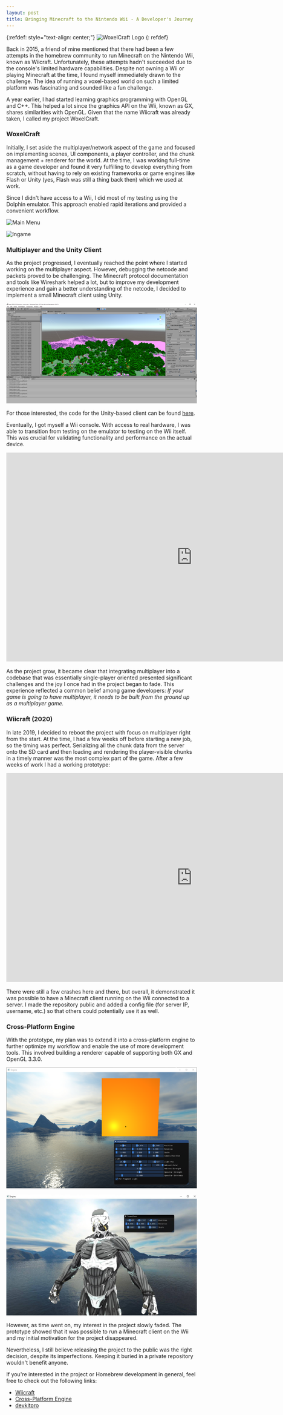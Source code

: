 ```yaml
---
layout: post
title: Bringing Minecraft to the Nintendo Wii - A Developer's Journey
---
```

{:refdef: style="text-align: center;"}
![WoxelCraft Logo](https://wiibrew.org/w/images/f/fe/WoxelCraft_icon.png)
{: refdef}

Back in 2015, a friend of mine mentioned that there had been a few attempts in the homebrew community to run Minecraft on the Nintendo Wii, known as Wiicraft.
Unfortunately, these attempts hadn't succeeded due to the console's limited hardware capabilities. 
Despite not owning a Wii or playing Minecraft at the time, I found myself immediately drawn to the challenge.
The idea of running a voxel-based world on such a limited platform was fascinating and sounded like a fun challenge.

A year earlier, I had started learning graphics programming with OpenGL and C++.
This helped a lot since the graphics API on the Wii, known as GX, shares similarities with OpenGL.
Given that the name Wiicraft was already taken, I called my project WoxelCraft.

### WoxelCraft

Initially, I set aside the multiplayer/network aspect of the game and focused on implementing scenes, UI components, a player controller, and the chunk management + renderer for the world.
At the time, I was working full-time as a game developer and found it very fulfilling to develop everything from scratch,
without having to rely on existing frameworks or game engines like Flash or Unity (yes, Flash was still a thing back then) which we used at work.

Since I didn't have access to a Wii, I did most of my testing using the Dolphin emulator.
This approach enabled rapid iterations and provided a convenient workflow.

![Main Menu](https://wiibrew.org/w/images/thumb/6/68/WoxelCraft_Menu_0.0.2.png/800px-WoxelCraft_Menu_0.0.2.png)

![Ingame](https://wiibrew.org/w/images/thumb/f/f5/WoxelCraft.png/800px-WoxelCraft.png)

### Multiplayer and the Unity Client

As the project progressed, I eventually reached the point where I started working on the multiplayer aspect. 
However, debugging the netcode and packets proved to be challenging. 
The Minecraft protocol documentation and tools like Wireshark helped a lot, but to improve my development experience and gain a better understanding of the netcode, 
I decided to implement a small Minecraft client using Unity. 

![UnityClient](/images/MinecraftUnityClient.png)

For those interested, the code for the Unity-based client can be found [here](https://github.com/kperdlich/Minecraft-Unity-Client). 

Eventually, I got myself a Wii console. With access to real hardware, I was able to transition from testing on the emulator to testing on the Wii itself. 
This was crucial for validating functionality and performance on the actual device. 

<iframe width="981" height="552" src="https://www.youtube.com/embed/e4zTgiIqJGQ" title="WoxelCraft: A Minecraft Client for the Nintendo Wii" frameborder="0" allow="accelerometer; autoplay; clipboard-write; encrypted-media; gyroscope; picture-in-picture; web-share" referrerpolicy="strict-origin-when-cross-origin" allowfullscreen></iframe>

As the project grow, it became clear that integrating multiplayer into a codebase that was essentially single-player oriented presented significant challenges and
the joy I once had in the project began to fade.
This experience reflected a common belief among game developers: <i>If your game is going to have multiplayer, it needs to be built from the ground up as a multiplayer game.</i>

### Wiicraft (2020)

In late 2019, I decided to reboot the project with focus on multiplayer right from the start.
At the time, I had a few weeks off before starting a new job, so the timing was perfect.
Serializing all the chunk data from the server onto the SD card and then loading and rendering the player-visible chunks in a timely manner was the most complex part of the game.
After a few weeks of work I had a working prototype:

<iframe width="981" height="552" src="https://www.youtube.com/embed/lv3MmPLz3wI" title="Wiicraft Alpha 1.0 - Minecraft Client for the Nintendo Wii" frameborder="0" allow="accelerometer; autoplay; clipboard-write; encrypted-media; gyroscope; picture-in-picture; web-share" referrerpolicy="strict-origin-when-cross-origin" allowfullscreen></iframe>

There were still a few crashes here and there, but overall, it demonstrated it was possible to have a Minecraft client running on the Wii connected to a server.
I made the repository public and added a config file (for server IP, username, etc.) so that others could potentially use it as well.

### Cross-Platform Engine
With the prototype, my plan was to extend it into a cross-platform engine to further optimize my workflow and enable the use of more development tools.
This involved building a renderer capable of supporting both GX and OpenGL 3.3.0.

![Cross-Platform-Engine-1](/images/Wiicraft_OpenGL_Engine-1.png)

![Cross-Platform-Engine-2](/images/Wiicraft_OpenGL_Engine-2.jpg)

However, as time went on, my interest in the project slowly faded.
The prototype showed that it was possible to run a Minecraft client on the Wii and my initial motivation for the project disappeared.

Nevertheless, I still believe releasing the project to the public was the right decision, despite its imperfections. 
Keeping it buried in a private repository wouldn't benefit anyone.

If you're interested in the project or Homebrew development in general, feel free to check out the following links:
- [Wiicraft](https://github.com/kperdlich/wiicraft)
- [Cross-Platform Engine](https://github.com/kperdlich/engine)
- [devkitpro](https://devkitpro.org/)
